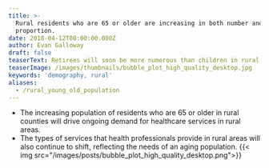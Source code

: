 ```yaml
---
title: >-
  Rural residents who are 65 or older are increasing in both number and
  proportion.
date: 2018-04-12T00:00:00.000Z
author: Evan Galloway
draft: false
teaserText: Retirees will soon be more numerous than children in rural North Carolina.
teaserImage: /images/thumbnails/bubble_plot_high_quality_desktop.jpg
keywords: 'demography, rural'
aliases:
  - /rural_young_old_population
---
```



- The increasing population of residents who are 65 or older in rural counties will drive ongoing demand for healthcare services in rural areas.
- The types of services that health professionals provide in rural areas will also continue to shift, reflecting the needs of an aging population.
{{< img  src="/images/posts/bubble_plot_high_quality_desktop.png">}}
